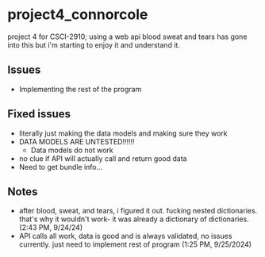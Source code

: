 # project4_connorcole
 project 4 for CSCI-2910; using a web api
 blood sweat and tears has gone into this but i'm starting to enjoy it and understand it.


 
## Issues
  - Implementing the rest of the program

## Fixed issues
  - literally just making the data models and making sure they work
  - DATA MODELS ARE UNTESTED!!!!!!
    - Data models do not work
  - no clue if API will actually call and return good data
  - Need to get bundle info...

## Notes
  - after blood, sweat, and tears, i figured it out. fucking nested dictionaries. that's why it wouldn't work- it was already a dictionary of dictionaries. (2:43 PM, 9/24/24)
  - API calls all work, data is good and is always validated, no issues currently. just need to implement rest of program (1:25 PM, 9/25/2024)

